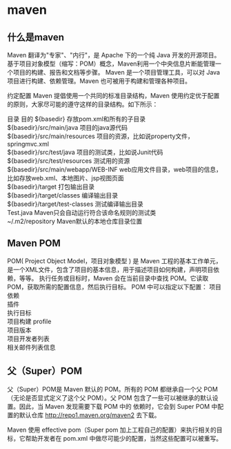 # maven

## 什么是maven
Maven 翻译为"专家"、"内行"，是 Apache 下的一个纯 Java 开发的开源项目。基于项目对象模型（缩写：POM）概念，Maven利用一个中央信息片断能管理一个项目的构建、报告和文档等步骤。
Maven 是一个项目管理工具，可以对 Java 项目进行构建、依赖管理。Maven 也可被用于构建和管理各种项目。

约定配置
Maven 提倡使用一个共同的标准目录结构，Maven 使用约定优于配置的原则，大家尽可能的遵守这样的目录结构。如下所示：

目录	目的
${basedir}	存放pom.xml和所有的子目录  
${basedir}/src/main/java	项目的java源代码  
${basedir}/src/main/resources	项目的资源，比如说property文件，springmvc.xml  
${basedir}/src/test/java	项目的测试类，比如说Junit代码  
${basedir}/src/test/resources	测试用的资源  
${basedir}/src/main/webapp/WEB-INF	web应用文件目录，web项目的信息，比如存放web.xml、本地图片、jsp视图页面  
${basedir}/target	打包输出目录  
${basedir}/target/classes	编译输出目录  
${basedir}/target/test-classes	测试编译输出目录  
Test.java	Maven只会自动运行符合该命名规则的测试类   
~/.m2/repository	Maven默认的本地仓库目录位置  

## Maven POM
POM( Project Object Model，项目对象模型 ) 是 Maven 工程的基本工作单元，是一个XML文件，包含了项目的基本信息，用于描述项目如何构建，声明项目依赖，等等。
执行任务或目标时，Maven 会在当前目录中查找 POM。它读取 POM，获取所需的配置信息，然后执行目标。
POM 中可以指定以下配置：
项目依赖  
插件  
执行目标  
项目构建 profile  
项目版本  
项目开发者列表  
相关邮件列表信息  

## 父（Super）POM
父（Super）POM是 Maven 默认的 POM。所有的 POM 都继承自一个父 POM（无论是否显式定义了这个父 POM）。父 POM 包含了一些可以被继承的默认设置。因此，当 Maven 发现需要下载 POM 中的 依赖时，它会到 Super POM 中配置的默认仓库 http://repo1.maven.org/maven2 去下载。

Maven 使用 effective pom（Super pom 加上工程自己的配置）来执行相关的目标，它帮助开发者在 pom.xml 中做尽可能少的配置，当然这些配置可以被重写。


